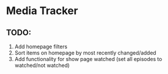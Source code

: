 # Media Tracker

## TODO:
1. Add homepage filters
1. Sort items on homepage by most recently changed/added
1. Add functionality for show page watched (set all episodes to watched/not watched)